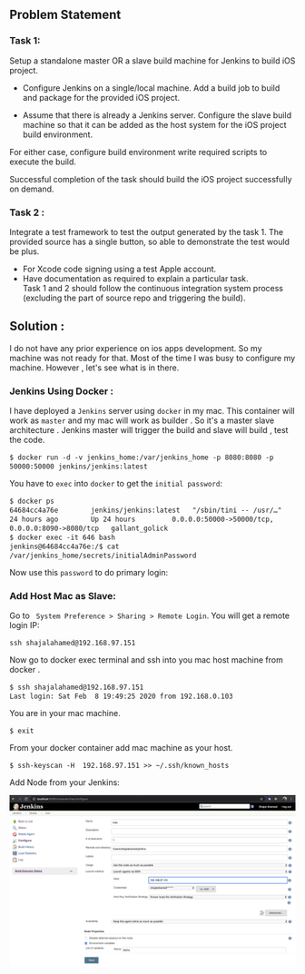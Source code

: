 ## Problem Statement

### Task 1:

 Setup a standalone  master OR a slave build machine for Jenkins to build iOS project.  
  
* Configure Jenkins on a single/local machine. Add a build job to build and package for the provided iOS project.  
  
* Assume that there is already a Jenkins server. Configure the slave build machine so that it can be added as the host system for the iOS project build environment.  
  
For either case, configure build environment write required scripts to execute the build.  
  
Successful completion of the task should build the iOS project successfully on demand.  

### Task 2 :  
 Integrate a test framework to test the output generated by the task 1. The provided source has a single button, so able to demonstrate the test would be plus.  
  
  
* For Xcode code signing using a test Apple account.  
* Have documentation as required to explain a particular task.  
Task 1 and 2 should follow the continuous integration system process (excluding the part of source repo and triggering the build).

## Solution : 

I do not have any prior experience on ios apps development. So my machine was not ready for that. Most of the time I was busy to configure my machine. However , let's see what is in there.

### Jenkins Using Docker :

I have deployed a `Jenkins` server using `docker` in my mac. This container will work as `master` and my mac will work as builder . So it's a master slave architecture . Jenkins master will trigger the build  and slave will build , test the code.

	$ docker run -d -v jenkins_home:/var/jenkins_home -p 8080:8080 -p 50000:50000 jenkins/jenkins:latest

You have to `exec` into `docker` to get the `initial password`:

	$ docker ps 
	64684cc4a76e        jenkins/jenkins:latest   "/sbin/tini -- /usr/…"   24 hours ago        Up 24 hours         0.0.0.0:50000->50000/tcp, 0.0.0.0:8090->8080/tcp   gallant_golick
	$ docker exec -it 646 bash
	jenkins@64684cc4a76e:/$ cat /var/jenkins_home/secrets/initialAdminPassword

Now use this `password` to do primary login:

### Add Host Mac as Slave:

Go to ` System Preference > Sharing > Remote Login`. You will get a remote login IP:

	ssh shajalahamed@192.168.97.151
	
Now go to docker exec terminal and ssh into you mac host machine from docker .

	$ ssh shajalahamed@192.168.97.151
	Last login: Sat Feb  8 19:49:25 2020 from 192.168.0.103

You are in your mac machine.

	$ exit


From your docker container add mac machine as your host.
	
	$ ssh-keyscan -H  192.168.97.151 >> ~/.ssh/known_hosts

Add Node from your Jenkins:

![Node Add](https://github.com/shajalahamedcse/anyconnect-ios/blob/master/images/slave_configure.png)
